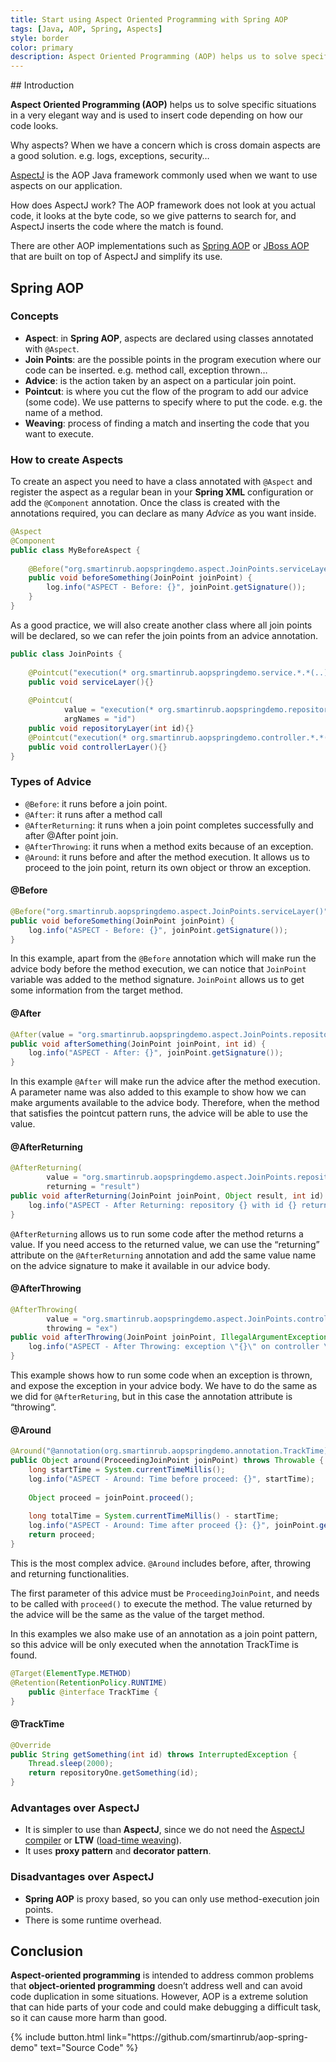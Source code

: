 ```yaml
---
title: Start using Aspect Oriented Programming with Spring AOP
tags: [Java, AOP, Spring, Aspects]
style: border
color: primary
description: Aspect Oriented Programming (AOP) helps us to solve specific situations in a very elegant way and is used to insert code depending on how our code looks.
---
```


## Introduction

**Aspect Oriented Programming (AOP)** helps us to solve specific situations in a very elegant way and is used to insert code depending on how our code looks.

Why aspects? When we have a concern which is cross domain aspects are a good solution. e.g. logs, exceptions, security…

[AspectJ](https://www.eclipse.org/aspectj/) is the AOP Java framework commonly used when we want to use aspects on our application.

How does AspectJ work? The AOP framework does not look at you actual code, it looks at the byte code, so we give patterns to search for, and AspectJ inserts the code where the match is found.

There are other AOP implementations such as [Spring AOP](https://docs.spring.io/spring/docs/4.3.15.RELEASE/spring-framework-reference/html/aop.html) or [JBoss AOP](http://jbossaop.jboss.org/) that are built on top of AspectJ and simplify its use.

## Spring AOP

### Concepts

- **Aspect**: in **Spring AOP**, aspects are declared using classes annotated with `@Aspect`.
- **Join Points**: are the possible points in the program execution where our code can be inserted. e.g. method call, exception thrown…
- **Advice**: is the action taken by an aspect on a particular join point.
- **Pointcut**: is where you cut the flow of the program to add our advice (some code). We use patterns to specify where to put the code. e.g. the name of a method.
- **Weaving**: process of finding a match and inserting the code that you want to execute.

### How to create Aspects

To create an aspect you need to have a class annotated with `@Aspect` and register the aspect as a regular bean in your **Spring XML** configuration or add the `@Component` annotation. Once the class is created with the annotations required, you can declare as many *Advice* as you want inside.

```java
@Aspect
@Component
public class MyBeforeAspect {
    
    @Before("org.smartinrub.aopspringdemo.aspect.JoinPoints.serviceLayer()")
    public void beforeSomething(JoinPoint joinPoint) {
        log.info("ASPECT - Before: {}", joinPoint.getSignature());
    }
}
```

As a good practice, we will also create another class where all join points will be declared, so we can refer the join points from an advice annotation.

```java
public class JoinPoints {
    
    @Pointcut("execution(* org.smartinrub.aopspringdemo.service.*.*(..))")
    public void serviceLayer(){}
    
    @Pointcut(
            value = "execution(* org.smartinrub.aopspringdemo.repository.*.*(..)) && args(id)",
            argNames = "id")
    public void repositoryLayer(int id){}
    @Pointcut("execution(* org.smartinrub.aopspringdemo.controller.*.*(..))")
    public void controllerLayer(){}
}
```

### Types of Advice
- `@Before`: it runs before a join point.
- `@After`: it runs after a method call
- `@AfterReturning`: it runs when a join point completes successfully and after @After point join.
- `@AfterThrowing`: it runs when a method exits because of an exception.
- `@Around`: it runs before and after the method execution. It allows us to proceed to the join point, return its own object or throw an exception.
#### @Before

```java
@Before("org.smartinrub.aopspringdemo.aspect.JoinPoints.serviceLayer()")
public void beforeSomething(JoinPoint joinPoint) {
    log.info("ASPECT - Before: {}", joinPoint.getSignature());
}
```

In this example, apart from the `@Before` annotation which will make run the advice body before the method execution, we can notice that `JoinPoint` variable was added to the method signature. `JoinPoint` allows us to get some information from the target method.

#### @After

```java
@After(value = "org.smartinrub.aopspringdemo.aspect.JoinPoints.repositoryLayer(id)")
public void afterSomething(JoinPoint joinPoint, int id) {
    log.info("ASPECT - After: {}", joinPoint.getSignature());
}
```

In this example `@After` will make run the advice after the method execution. A parameter name was also added to this example to show how we can make arguments available to the advice body. Therefore, when the method that satisfies the pointcut pattern runs, the advice will be able to use the value.

#### @AfterReturning

```java
@AfterReturning(
        value = "org.smartinrub.aopspringdemo.aspect.JoinPoints.repositoryLayer(id)",
        returning = "result")
public void afterReturning(JoinPoint joinPoint, Object result, int id) {
    log.info("ASPECT - After Returning: repository {} with id {} returned {}", joinPoint, id, result);
}
```

`@AfterReturning` allows us to run some code after the method returns a value. If you need access to the returned value, we can use the “returning” attribute on the `@AfterReturning` annotation and add the same value name on the advice signature to make it available in our advice body.

#### @AfterThrowing

```java
@AfterThrowing(
        value = "org.smartinrub.aopspringdemo.aspect.JoinPoints.controllerLayer()",
        throwing = "ex")
public void afterThrowing(JoinPoint joinPoint, IllegalArgumentException ex) {
    log.info("ASPECT - After Throwing: exception \"{}\" on controller \"{}\"", ex, joinPoint.getSignature());
}
```

This example shows how to run some code when an exception is thrown, and expose the exception in your advice body. We have to do the same as we did for `@AfterReturing`, but in this case the annotation attribute is “throwing“.

#### @Around

```java
@Around("@annotation(org.smartinrub.aopspringdemo.annotation.TrackTime)")
public Object around(ProceedingJoinPoint joinPoint) throws Throwable {
    long startTime = System.currentTimeMillis();
    log.info("ASPECT - Around: Time before proceed: {}", startTime);
    
    Object proceed = joinPoint.proceed();
    
    long totalTime = System.currentTimeMillis() - startTime;
    log.info("ASPECT - Around: Time after proceed {}: {}", joinPoint.getSignature(), totalTime);
    return proceed;
}
```

This is the most complex advice. `@Around` includes before, after, throwing and returning functionalities.

The first parameter of this advice must be `ProceedingJoinPoint`, and needs to be called with `proceed()` to execute the method. The value returned by the advice will be the same as the value of the target method.

In this examples we also make use of an annotation as a join point pattern, so this advice will be only executed when the annotation TrackTime is found.

```java
@Target(ElementType.METHOD)
@Retention(RetentionPolicy.RUNTIME)
    public @interface TrackTime {   
}
```

#### @TrackTime

```java
@Override
public String getSomething(int id) throws InterruptedException {
    Thread.sleep(2000);
    return repositoryOne.getSomething(id);
}
```

### Advantages over AspectJ

- It is simpler to use than **AspectJ**, since we do not need the [AspectJ compiler](https://www.eclipse.org/aspectj/doc/next/devguide/ajc-ref.html) or **LTW** ([load-time weaving](https://www.eclipse.org/aspectj/doc/released/devguide/ltw.html)).
- It uses **proxy pattern** and **decorator pattern**.

### Disadvantages over AspectJ

- **Spring AOP** is proxy based, so you can only use method-execution join points.
- There is some runtime overhead.

## Conclusion

**Aspect-oriented programming** is intended to address common problems that **object-oriented programming** doesn’t address well and can avoid code duplication in some situations. However, AOP is a extreme solution that can hide parts of your code and could make debugging a difficult task, so it can cause more harm than good.

<p class="text-center">
{% include button.html link="https://github.com/smartinrub/aop-spring-demo" text="Source Code" %}
</p>